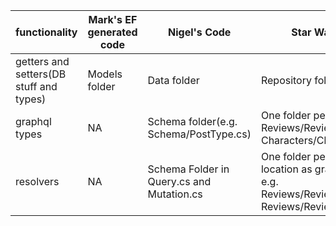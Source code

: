 | functionality | Mark's EF generated code | Nigel's Code | Star Wars code |
| ------------- | ------------- | ----- | ----- |
| getters and setters(DB stuff and types) | Models folder | Data folder | Repository folder |
| graphql types | NA | Schema folder(e.g. Schema/PostType.cs) | One folder per type (e.g. Reviews/Review.cs, Characters/Character.cs) |
| resolvers | NA | Schema Folder in Query.cs and Mutation.cs | One folder per type (same location as graphql types, e.g. Reviews/ReviewQuery.cs, Reviews/ReviewMutation.cs) |
